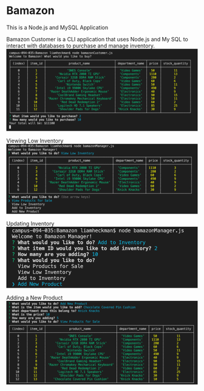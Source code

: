 # Bamazon
This is a Node.js and MySQL Application

Bamazon Customer is a CLI application that uses Node.js and My SQL to interact with databases to purchase and manage inventory.
![Bamazon Customer View](/images/bamazon1.png)

Viewing Low Inventory
![Bamazon Manager View — Viewing Low Inventory](/images/bamazon2.png)

Updating Inventory
![Bamazon Manager View — Updating Inventory](/images/bamazon3.png)

Adding a New Product
![Bamazon Manager View — Adding a New Product](/images/bamazon4.png)